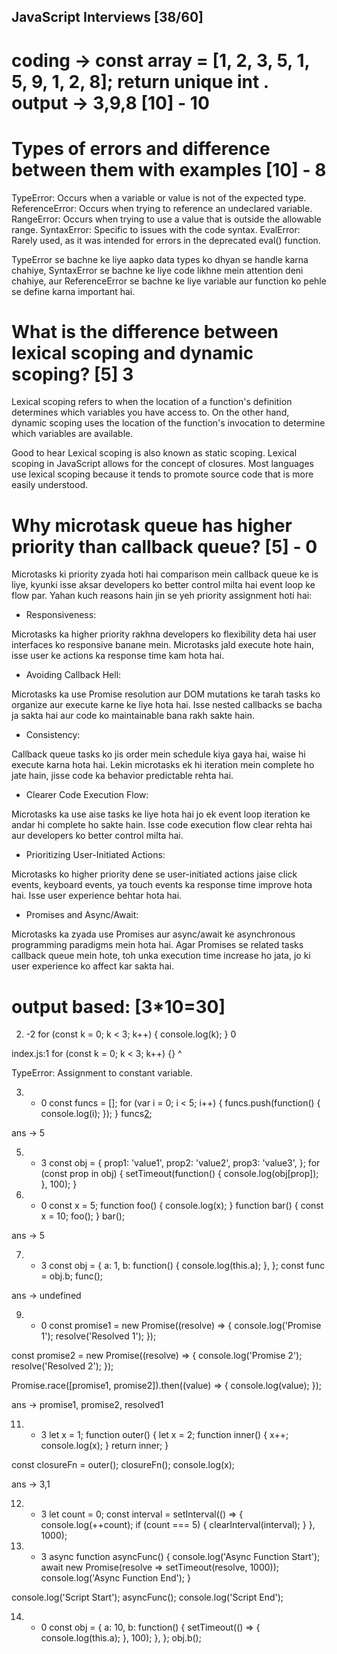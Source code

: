 ## JavaScript Interviews [38/60]

# coding -> const array = [1, 2, 3, 5, 1, 5, 9, 1, 2, 8]; return unique int . output -> 3,9,8 [10] - 10

# Types of errors and difference between them with examples [10] - 8

TypeError: Occurs when a variable or value is not of the expected type.
ReferenceError: Occurs when trying to reference an undeclared variable.
RangeError: Occurs when trying to use a value that is outside the allowable range.
SyntaxError: Specific to issues with the code syntax.
EvalError: Rarely used, as it was intended for errors in the deprecated eval() function.

TypeError se bachne ke liye aapko data types ko dhyan se handle karna chahiye, SyntaxError se bachne ke liye code likhne mein attention deni chahiye, aur ReferenceError se bachne ke liye variable aur function ko pehle se define karna important hai.

# What is the difference between lexical scoping and dynamic scoping? [5] 3

Lexical scoping refers to when the location of a function's definition determines which variables you have access to. On the other hand, dynamic scoping uses the location of the function's invocation to determine which variables are available.

Good to hear
Lexical scoping is also known as static scoping.
Lexical scoping in JavaScript allows for the concept of closures.
Most languages use lexical scoping because it tends to promote source code that is more easily understood.

# Why microtask queue has higher priority than callback queue? [5]  - 0

Microtasks ki priority zyada hoti hai comparison mein callback queue ke is liye, kyunki isse aksar developers ko better control milta hai event loop ke flow par. Yahan kuch reasons hain jin se yeh priority assignment hoti hai:

- Responsiveness:

Microtasks ka higher priority rakhna developers ko flexibility deta hai user interfaces ko responsive banane mein. Microtasks jald execute hote hain, isse user ke actions ka response time kam hota hai.

- Avoiding Callback Hell:

Microtasks ka use Promise resolution aur DOM mutations ke tarah tasks ko organize aur execute karne ke liye hota hai. Isse nested callbacks se bacha ja sakta hai aur code ko maintainable bana rakh sakte hain.

- Consistency:

Callback queue tasks ko jis order mein schedule kiya gaya hai, waise hi execute karna hota hai. Lekin microtasks ek hi iteration mein complete ho jate hain, jisse code ka behavior predictable rehta hai.

- Clearer Code Execution Flow:

Microtasks ka use aise tasks ke liye hota hai jo ek event loop iteration ke andar hi complete ho sakte hain. Isse code execution flow clear rehta hai aur developers ko better control milta hai.

- Prioritizing User-Initiated Actions:

Microtasks ko higher priority dene se user-initiated actions jaise click events, keyboard events, ya touch events ka response time improve hota hai. Isse user experience behtar hota hai.

- Promises and Async/Await:

Microtasks ka zyada use Promises aur async/await ke asynchronous programming paradigms mein hota hai. Agar Promises se related tasks callback queue mein hote, toh unka execution time increase ho jata, jo ki user experience ko affect kar sakta hai.

# output based: [3*10=30]

<!-- 1. 
const a = [1, 2, 3]
const b = [1, 2, 3]
const c = "1,2,3"

console.log(a == c)
console.log(a == b)  -->

2. -2
for (const k = 0; k < 3; k++) {
  console.log(k);
}
0

index.js:1
for (const k = 0; k < 3; k++) {}
                          ^

TypeError: Assignment to constant variable.

3. - 0
const funcs = [];
for (var i = 0; i < 5; i++) {
  funcs.push(function() {
    console.log(i);
  });
}
funcs[2]();

ans -> 5

<!-- 4. 
function foo() {
  let x = 10;
  if (true) {
    console.log(x);
  }
}
foo();
console.log(x); -->

5. - 3
const obj = {
  prop1: 'value1',
  prop2: 'value2',
  prop3: 'value3',
};
for (const prop in obj) {
  setTimeout(function() {
    console.log(obj[prop]);
  }, 100);
}

6. - 0
const x = 5;
function foo() {
  console.log(x);
}
function bar() {
  const x = 10;
  foo();
}
bar();

ans -> 5

7. - 3
const obj = {
  a: 1,
  b: function() {
    console.log(this.a);
  },
};
const func = obj.b;
func();

ans -> undefined

<!-- 8. 
function delayLog() {
  for (let i = 1; i <= 5; i++) {
    setTimeout(() => {
      console.log(i);
    }, i * 1000);
  }
}
delayLog();
ans -> 1,2,3,4,5 -->

9. - 0
const promise1 = new Promise((resolve) => {
  console.log('Promise 1');
  resolve('Resolved 1');
});

const promise2 = new Promise((resolve) => {
  console.log('Promise 2');
  resolve('Resolved 2');
});

Promise.race([promise1, promise2]).then((value) => {
  console.log(value);
});

ans -> promise1, promise2, resolved1

<!-- 10. 
async function asyncExample() {
  console.log('Start');
  await Promise.resolve('Middle').then(console.log);
  console.log('End');
}

asyncExample(); -->

11. - 3
let x = 1;
function outer() {
  let x = 2;
  function inner() {
    x++;
    console.log(x);
  }
  return inner;
}

const closureFn = outer();
closureFn();
console.log(x);

ans -> 3,1

12. - 3
let count = 0;
const interval = setInterval(() => {
  console.log(++count);
  if (count === 5) {
    clearInterval(interval);
  }
}, 1000);

13.  - 3
async function asyncFunc() {
  console.log('Async Function Start');
  await new Promise(resolve => setTimeout(resolve, 1000));
  console.log('Async Function End');
}

console.log('Script Start');
asyncFunc();
console.log('Script End');

14. - 0
const obj = {
  a: 10,
  b: function() {
    setTimeout(() => {
      console.log(this.a);
    }, 100);
  },
};
obj.b();

